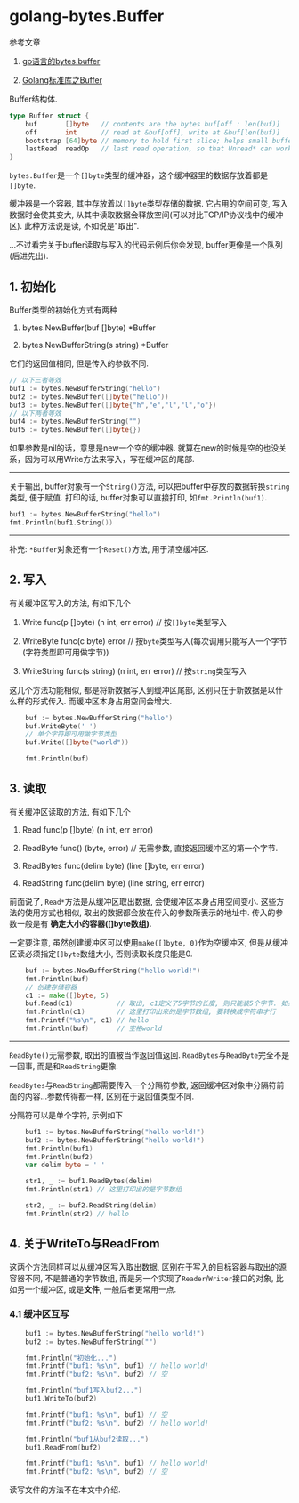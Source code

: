 # golang-bytes.Buffer

参考文章

1. [go语言的bytes.buffer](https://my.oschina.net/u/943306/blog/127981)

2. [Golang标准库之Buffer](http://blog.51cto.com/aresy/1405184)

Buffer结构体.

```go
type Buffer struct {
	buf       []byte   // contents are the bytes buf[off : len(buf)]
	off       int      // read at &buf[off], write at &buf[len(buf)]
	bootstrap [64]byte // memory to hold first slice; helps small buffers avoid allocation.
	lastRead  readOp   // last read operation, so that Unread* can work correctly.
}
```

`bytes.Buffer`是一个`[]byte`类型的缓冲器，这个缓冲器里的数据存放着都是`[]byte`.

缓冲器是一个容器, 其中存放着以`[]byte`类型存储的数据. 它占用的空间可变, 写入数据时会使其变大, 从其中读取数据会释放空间(可以对比TCP/IP协议栈中的缓冲区). 此种方法说是读, 不如说是"取出".

...不过看完关于buffer读取与写入的代码示例后你会发现, buffer更像是一个队列(后进先出).

## 1. 初始化

Buffer类型的初始化方式有两种

1. bytes.NewBuffer(buf []byte) *Buffer

2. bytes.NewBufferString(s string) *Buffer

它们的返回值相同, 但是传入的参数不同. 

```go
// 以下三者等效
buf1 := bytes.NewBufferString("hello")
buf2 := bytes.NewBuffer([]byte("hello"))
buf3 := bytes.NewBuffer([]byte{"h","e","l","l","o"})
// 以下两者等效
buf4 := bytes.NewBufferString("")
buf5 := bytes.NewBuffer([]byte{})
```

如果参数是nil的话，意思是new一个空的缓冲器. 就算在new的时候是空的也没关系，因为可以用Write方法来写入，写在缓冲区的尾部.

------

关于输出, buffer对象有一个`String()`方法, 可以把buffer中存放的数据转换`string`类型, 便于赋值. 打印的话, buffer对象可以直接打印, 如`fmt.Println(buf1)`.

```go
buf1 := bytes.NewBufferString("hello")
fmt.Println(buf1.String())
```

------

补充: `*Buffer`对象还有一个`Reset()`方法, 用于清空缓冲区.

## 2. 写入

有关缓冲区写入的方法, 有如下几个

1. Write func(p []byte) (n int, err error)          // 按`[]byte`类型写入

2. WriteByte func(c byte) error                     // 按`byte`类型写入(每次调用只能写入一个字节(字符类型即可用做字节))

3. WriteString func(s string) (n int, err error)    // 按`string`类型写入

这几个方法功能相似, 都是将新数据写入到缓冲区尾部, 区别只在于新数据是以什么样的形式传入. 而缓冲区本身占用空间会增大.

```go
	buf := bytes.NewBufferString("hello")
	buf.WriteByte(' ')
	// 单个字符即可用做字节类型
	buf.Write([]byte("world"))

	fmt.Println(buf)
```

## 3. 读取

有关缓冲区读取的方法, 有如下几个

1. Read func(p []byte) (n int, err error)

2. ReadByte func() (byte, error) // 无需参数, 直接返回缓冲区的第一个字节.

3. ReadBytes func(delim byte) (line []byte, err error)

4. ReadString func(delim byte) (line string, err error)

前面说了, `Read*`方法是从缓冲区取出数据, 会使缓冲区本身占用空间变小. 这些方法的使用方式也相似, 取出的数据都会放在传入的参数所表示的地址中. 传入的参数一般是有 **确定大小的容器([]byte数组)**.

一定要注意, 虽然创建缓冲区可以使用`make([]byte, 0)`作为空缓冲区, 但是从缓冲区读必须指定`[]byte`数组大小, 否则读取长度只能是0.

```go
	buf := bytes.NewBufferString("hello world!")
	fmt.Println(buf)
	// 创建存储容器
	c1 := make([]byte, 5)
	buf.Read(c1)           // 取出, c1定义了5字节的长度, 则只能装5个字节. 如果定义了20个字节, buf就空了.
	fmt.Println(c1)        // 这里打印出来的是字节数组, 要转换成字符串才行
	fmt.Printf("%s\n", c1) // hello
	fmt.Println(buf)       // 空格world
```

------

`ReadByte()`无需参数, 取出的值被当作返回值返回. `ReadBytes`与`ReadByte`完全不是一回事, 而是和`ReadString`更像.

`ReadBytes`与`ReadString`都需要传入一个分隔符参数, 返回缓冲区对象中分隔符前面的内容...参数传得都一样, 区别在于返回值类型不同.

分隔符可以是单个字符, 示例如下

```go
	buf1 := bytes.NewBufferString("hello world!")
	buf2 := bytes.NewBufferString("hello world!")
	fmt.Println(buf1)
	fmt.Println(buf2)
	var delim byte = ' '

	str1, _ := buf1.ReadBytes(delim)
	fmt.Println(str1) // 这里打印出的是字节数组

	str2, _ := buf2.ReadString(delim)
	fmt.Println(str2) // hello
```

## 4. 关于WriteTo与ReadFrom

这两个方法同样可以从缓冲区写入取出数据, 区别在于写入的目标容器与取出的源容器不同, 不是普通的字节数组, 而是另一个实现了`Reader`/`Writer`接口的对象, 比如另一个缓冲区, 或是**文件**, 一般后者更常用一点.

### 4.1 缓冲区互写

```go
	buf1 := bytes.NewBufferString("hello world!")
	buf2 := bytes.NewBufferString("")

	fmt.Println("初始化...")
	fmt.Printf("buf1: %s\n", buf1) // hello world!
	fmt.Printf("buf2: %s\n", buf2) // 空

	fmt.Println("buf1写入buf2...")
	buf1.WriteTo(buf2)

	fmt.Printf("buf1: %s\n", buf1) // 空
	fmt.Printf("buf2: %s\n", buf2) // hello world!

	fmt.Println("buf1从buf2读取...")
	buf1.ReadFrom(buf2)

	fmt.Printf("buf1: %s\n", buf1) // hello world!
	fmt.Printf("buf2: %s\n", buf2) // 空
```

读写文件的方法不在本文中介绍.